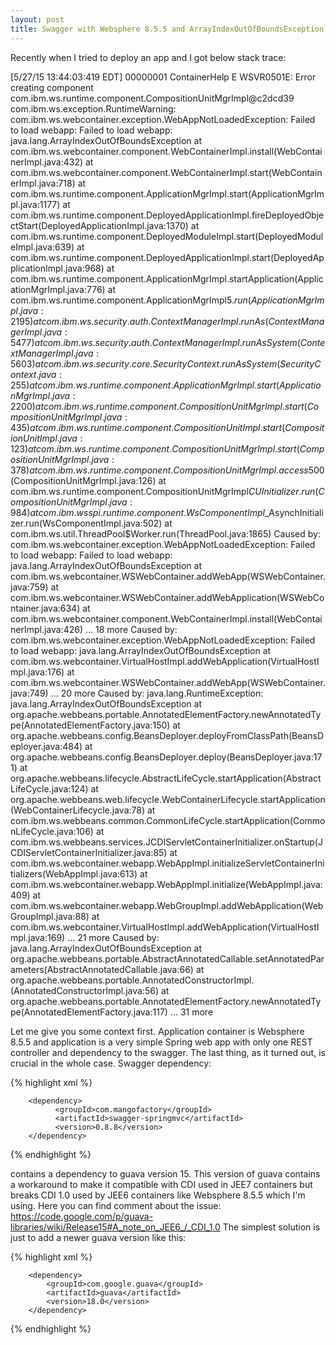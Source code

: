 ```yaml
---
layout: post
title: Swagger with Websphere 8.5.5 and ArrayIndexOutOfBoundsException 
---
```


Recently when I tried to deploy an app and I got below stack trace: 

[5/27/15 13:44:03:419 EDT] 00000001 ContainerHelp E   WSVR0501E: Error creating component com.ibm.ws.runtime.component.CompositionUnitMgrImpl@c2dcd39
com.ibm.ws.exception.RuntimeWarning: com.ibm.ws.webcontainer.exception.WebAppNotLoadedException: Failed to load webapp: Failed to load webapp: java.lang.ArrayIndexOutOfBoundsException
        at com.ibm.ws.webcontainer.component.WebContainerImpl.install(WebContainerImpl.java:432)
        at com.ibm.ws.webcontainer.component.WebContainerImpl.start(WebContainerImpl.java:718)
        at com.ibm.ws.runtime.component.ApplicationMgrImpl.start(ApplicationMgrImpl.java:1177)
        at com.ibm.ws.runtime.component.DeployedApplicationImpl.fireDeployedObjectStart(DeployedApplicationImpl.java:1370)
        at com.ibm.ws.runtime.component.DeployedModuleImpl.start(DeployedModuleImpl.java:639)
        at com.ibm.ws.runtime.component.DeployedApplicationImpl.start(DeployedApplicationImpl.java:968)
        at com.ibm.ws.runtime.component.ApplicationMgrImpl.startApplication(ApplicationMgrImpl.java:776)
        at com.ibm.ws.runtime.component.ApplicationMgrImpl$5.run(ApplicationMgrImpl.java:2195)
        at com.ibm.ws.security.auth.ContextManagerImpl.runAs(ContextManagerImpl.java:5477)
        at com.ibm.ws.security.auth.ContextManagerImpl.runAsSystem(ContextManagerImpl.java:5603)
        at com.ibm.ws.security.core.SecurityContext.runAsSystem(SecurityContext.java:255)
        at com.ibm.ws.runtime.component.ApplicationMgrImpl.start(ApplicationMgrImpl.java:2200)
        at com.ibm.ws.runtime.component.CompositionUnitMgrImpl.start(CompositionUnitMgrImpl.java:435)
        at com.ibm.ws.runtime.component.CompositionUnitImpl.start(CompositionUnitImpl.java:123)
        at com.ibm.ws.runtime.component.CompositionUnitMgrImpl.start(CompositionUnitMgrImpl.java:378)
        at com.ibm.ws.runtime.component.CompositionUnitMgrImpl.access$500(CompositionUnitMgrImpl.java:126)
        at com.ibm.ws.runtime.component.CompositionUnitMgrImpl$CUInitializer.run(CompositionUnitMgrImpl.java:984)
        at com.ibm.wsspi.runtime.component.WsComponentImpl$_AsynchInitializer.run(WsComponentImpl.java:502)
        at com.ibm.ws.util.ThreadPool$Worker.run(ThreadPool.java:1865)
Caused by: com.ibm.ws.webcontainer.exception.WebAppNotLoadedException: Failed to load webapp: Failed to load webapp: java.lang.ArrayIndexOutOfBoundsException
        at com.ibm.ws.webcontainer.WSWebContainer.addWebApp(WSWebContainer.java:759)
        at com.ibm.ws.webcontainer.WSWebContainer.addWebApplication(WSWebContainer.java:634)
        at com.ibm.ws.webcontainer.component.WebContainerImpl.install(WebContainerImpl.java:426)
        ... 18 more
Caused by: com.ibm.ws.webcontainer.exception.WebAppNotLoadedException: Failed to load webapp: java.lang.ArrayIndexOutOfBoundsException
        at com.ibm.ws.webcontainer.VirtualHostImpl.addWebApplication(VirtualHostImpl.java:176)
        at com.ibm.ws.webcontainer.WSWebContainer.addWebApp(WSWebContainer.java:749)
        ... 20 more
Caused by: java.lang.RuntimeException: java.lang.ArrayIndexOutOfBoundsException
        at org.apache.webbeans.portable.AnnotatedElementFactory.newAnnotatedType(AnnotatedElementFactory.java:150)
        at org.apache.webbeans.config.BeansDeployer.deployFromClassPath(BeansDeployer.java:484)
        at org.apache.webbeans.config.BeansDeployer.deploy(BeansDeployer.java:171)
        at org.apache.webbeans.lifecycle.AbstractLifeCycle.startApplication(AbstractLifeCycle.java:124)
        at org.apache.webbeans.web.lifecycle.WebContainerLifecycle.startApplication(WebContainerLifecycle.java:78)
        at com.ibm.ws.webbeans.common.CommonLifeCycle.startApplication(CommonLifeCycle.java:106)
        at com.ibm.ws.webbeans.services.JCDIServletContainerInitializer.onStartup(JCDIServletContainerInitializer.java:85)
        at com.ibm.ws.webcontainer.webapp.WebAppImpl.initializeServletContainerInitializers(WebAppImpl.java:613)
        at com.ibm.ws.webcontainer.webapp.WebAppImpl.initialize(WebAppImpl.java:409)
        at com.ibm.ws.webcontainer.webapp.WebGroupImpl.addWebApplication(WebGroupImpl.java:88)
        at com.ibm.ws.webcontainer.VirtualHostImpl.addWebApplication(VirtualHostImpl.java:169)
        ... 21 more
Caused by: java.lang.ArrayIndexOutOfBoundsException
        at org.apache.webbeans.portable.AbstractAnnotatedCallable.setAnnotatedParameters(AbstractAnnotatedCallable.java:66)
        at org.apache.webbeans.portable.AnnotatedConstructorImpl.<init>(AnnotatedConstructorImpl.java:56)
        at org.apache.webbeans.portable.AnnotatedElementFactory.newAnnotatedType(AnnotatedElementFactory.java:117)
        ... 31 more
        

Let me give you some context first. Application container is Websphere 8.5.5 and application is a very simple Spring web app with only one REST controller 
and dependency to the swagger. The last thing, as it turned out, is crucial in the whole case. Swagger dependency: 
  
{% highlight xml %}

        <dependency>
              <groupId>com.mangofactory</groupId>
              <artifactId>swagger-springmvc</artifactId>
              <version>0.8.8</version>
        </dependency>
        
{% endhighlight %}

contains a dependency to guava version 15. This version of guava contains a workaround to make it compatible with CDI used
in JEE7 containers but breaks CDI 1.0 used by JEE6 containers like Websphere 8.5.5 which I'm using. Here you can find comment about
the issue: https://code.google.com/p/guava-libraries/wiki/Release15#A_note_on_JEE6_/_CDI_1.0 
The simplest solution is just to add a newer guava version like this:

{% highlight xml %}

        <dependency>
            <groupId>com.google.guava</groupId>
            <artifactId>guava</artifactId>
            <version>18.0</version>
        </dependency>
        
{% endhighlight %} 



